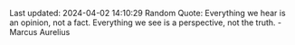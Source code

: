 Last updated: 2024-04-02 14:10:29
Random Quote: Everything we hear is an opinion, not a fact. Everything we see is a perspective, not the truth. - Marcus Aurelius